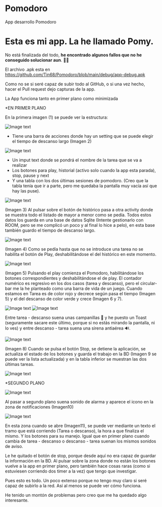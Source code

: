 # Pomodoro
App desarrollo Pomodoro

# Esta es mi app. La he llamado Pomy.

No está finalizada del todo, **he encontrado algunos fallos que no he conseguido solucionar aun**. :man_facepalming:

El archivo .apk esta en https://github.com/Tin68/Pomodoro/blob/main/debug/app-debug.apk

Como no se si seré capaz de subir todo al GitHub, o si una vez hecho, hacer el Pull request dejo capturas de la app. 

La App funciona tanto en primer plano como minimizada

*EN PRIMER PLANO

En la primera imagen (1) se puede ver la estructura:

![Image text](https://github.com/Tin68/Pomodoro/blob/main/ImgReadme/Pomy_01.png)

- Tiene una barra de acciones donde hay un setting que se puede elegir el tiempo de descanso largo (Imagen 2)

![Image text](https://github.com/Tin68/Pomodoro/blob/main/ImgReadme/Pomy_02.png)

- Un imput text donde se pondrá el nombre de la tarea que se va a realizar
- Los botones para play, historial (activo solo cuando la app esta parada), stop, pause y next
- Y una tabla con los dos últimas sesiones de pomodoro. (Creo que la tabla tenía que ir a parte, pero me quedaba la pantalla muy vacía así que hay las puse).

![Image text](https://github.com/Tin68/Pomodoro/blob/main/ImgReadme/Pomy_03.png)

(Imagen 3) Al pulsar sobre el botón de histórico pasa a otra activity donde se muestra todo el listado de mayor a menor como se pedía. Todos estos datos los guarda en una base de datos Sqlite (Intente gestionarlo con ROOM, pero se me complicó un poco y al final lo hice a pelo), en esta base también guardo el tiempo de descanso largo.

![Image text](https://github.com/Tin68/Pomodoro/blob/main/ImgReadme/Pomy_04.png)

(Imagen 4) Como se pedía hasta que no se introduce una tarea no se habilita el botón de Play, deshabilitándose el del histórico en este momento.

![Image text](https://github.com/Tin68/Pomodoro/blob/main/ImgReadme/Pomy_05.png)

(Imagen 5) Pulsando el play comienza el Pomodoro, habilitándose los botones correspondientes y deshabilitándose el de play. El contador numérico es regresivo en los dos casos (tarea y descanso), pero el circular-bar me la he planteado como una barra de vida de un juego. Cuando estamos en Tarea es de color rojo y decrece según pasa el tiempo (Imagen 5) y el del descanso de color verde y crece (Imagen 6 y 7).

![Image text](https://github.com/Tin68/Pomodoro/blob/main/ImgReadme/Pomy_06.png)
![Image text](https://github.com/Tin68/Pomodoro/blob/main/ImgReadme/Pomy_07.png)

Entre tarea - descanso suena unas campanillas :bell: y he puesto un Toast (seguramente sacare este último, porque si no estás mirando la pantalla, ni lo ves) y entre descanso - tarea suena una sirena antiaérea :loud_sound:.

![Image text](https://github.com/Tin68/Pomodoro/blob/main/ImgReadme/Pomy_08.png)

(Imagen 8) Cuando se pulsa el botón Stop, se detiene la aplicación, se actualiza el estado de los botones y guarda el trabajo en la BD (Imagen 9 se puede ver la lista actualizada) y en la tabla inferior se muestran las dos últimas tareas.

![Image text](https://github.com/Tin68/Pomodoro/blob/main/ImgReadme/Pomy_09.png)


*SEGUNDO PLANO

![Image text](https://github.com/Tin68/Pomodoro/blob/main/ImgReadme/Pomy_10.png)

Al pasar a segundo plano suena sonido de alarma y aparece el icono en la zona de notificaciones (Imagen10)

![Image text](https://github.com/Tin68/Pomodoro/blob/main/ImgReadme/Pomy_11.png)

En esta zona cuando se abre (Imagen11), se puede ver mediante un texto el tramo que está corriendo (Tarea o descanso), la hora a que finaliza el mismo. Y los botones para su manejo. Igual que en primer plano cuando cambia de tarea - descanso o descanso - tarea suenan los mismos sonidos de aviso.

Le he quitado el botón de stop, porque desde aquí no era capaz de guardar la información en la BD. Al pulsar sobre la zona donde no están los botones vuelve a la app en primer plano, pero también hace cosas raras (como si estuviesen corriendo dos timer a la vez) que tengo que investigar.

Pues esto es todo. Un poco extenso porque no tengo muy claro si seré capaz de subirlo a la red. Así al menos se puede ver cómo funciona.

He tenido un montón de problemas pero creo que me ha quedado algo interesante.
